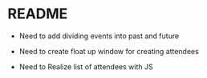 # README


* Need to add dividing events into past and future

* Need to create float up window for creating attendees

* Need to Realize list of attendees with JS
